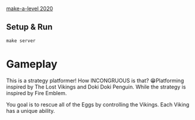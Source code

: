 [make-a-level 2020](https://itch.io/jam/make-a-level)

## Setup & Run
```
make server
```


# Gameplay
This is a strategy platformer! How INCONGRUOUS is that? 😁Platforming inspired by The Lost Vikings and Doki Doki Penguin. While the strategy is inspired by Fire Emblem.

You goal is to rescue all of the Eggs by controlling the Vikings. Each Viking has a unique ability.
